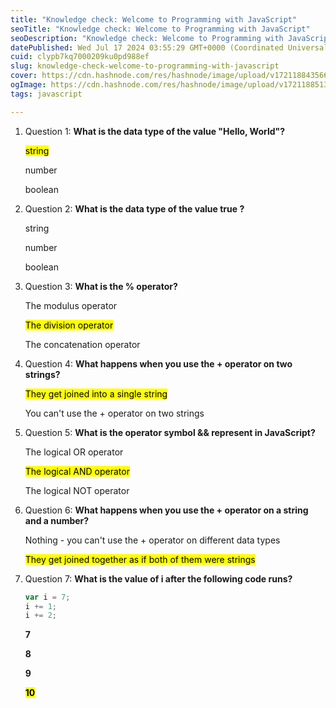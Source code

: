 ```yaml
---
title: "Knowledge check: Welcome to Programming with JavaScript"
seoTitle: "Knowledge check: Welcome to Programming with JavaScript"
seoDescription: "Knowledge check: Welcome to Programming with JavaScript"
datePublished: Wed Jul 17 2024 03:55:29 GMT+0000 (Coordinated Universal Time)
cuid: clypb7kq7000209ku0pd988ef
slug: knowledge-check-welcome-to-programming-with-javascript
cover: https://cdn.hashnode.com/res/hashnode/image/upload/v1721188435666/59b15241-b705-4ee5-a573-e46e8692695b.png
ogImage: https://cdn.hashnode.com/res/hashnode/image/upload/v1721188513490/a67130ca-e9dc-427c-88c5-6f3ac6f5fbf2.png
tags: javascript

---
```


1. Question 1: **What is the data type of the value "Hello, World"?**
    
    <mark>string</mark>
    
    number
    
    boolean
    
2. Question 2: **What is the data type of the value true ?**
    
    string
    
    number
    
    boolean
    
3. Question 3: **What is the % operator?**
    
    The modulus operator
    
    <mark>The division operator</mark>
    
    The concatenation operator
    
4. Question 4: **What happens when you use the + operator on two strings?**
    
    <mark>They get joined into a single string</mark>
    
    You can't use the + operator on two strings
    
5. Question 5: **What is the operator symbol && represent in JavaScript?**
    
    The logical OR operator
    
    <mark>The logical AND operator</mark>
    
    The logical NOT operator
    
6. Question 6: **What happens when you use the + operator on a string and a number?**
    
    Nothing - you can't use the + operator on different data types
    
    <mark>They get joined together as if both of them were strings</mark>
    
7. Question 7: **What is the value of i after the following code runs?**
    
    ```javascript
    var i = 7;
    i += 1;
    i += 2;
    ```
    
    **7**
    
    **8**
    
    **9**
    
    **<mark>10</mark>**